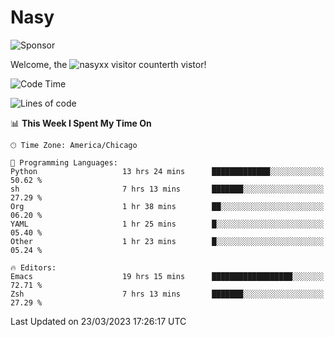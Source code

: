 # Nasy

<!--
<p align="center">
<img height="200" src="https://github-readme-stats.vercel.app/api?username=nasyxx&count_private=true&show_icons=true&theme=dracula&include_all_commits=true"/>
<img height="200" src="https://github-readme-stats.vercel.app/api/top-langs/?username=nasyxx&theme=dracula&hide=html,jupyter+notebook&count_private=true&show_icons=true"/>
</p>

  
----------------
-->

![Sponsor](https://img.shields.io/static/v1.svg?label=Sponsor&message=%E2%9D%A4&logo=GitHub&style=flat&color=pink)
 
Welcome, the ![nasyxx visitor counter](https://count.getloli.com/get/@nasyxx?theme=rule34)th vistor!
 
<!--START_SECTION:waka-->
![Code Time](http://img.shields.io/badge/Code%20Time-3%2C305%20hrs%2037%20mins-blue)

![Lines of code](https://img.shields.io/badge/From%20Hello%20World%20I%27ve%20Written-6.2%20million%20lines%20of%20code-blue)

📊 **This Week I Spent My Time On** 

```text
🕑︎ Time Zone: America/Chicago

💬 Programming Languages: 
Python                   13 hrs 24 mins      █████████████░░░░░░░░░░░░   50.62 % 
sh                       7 hrs 13 mins       ███████░░░░░░░░░░░░░░░░░░   27.29 % 
Org                      1 hr 38 mins        ██░░░░░░░░░░░░░░░░░░░░░░░   06.20 % 
YAML                     1 hr 25 mins        █░░░░░░░░░░░░░░░░░░░░░░░░   05.40 % 
Other                    1 hr 23 mins        █░░░░░░░░░░░░░░░░░░░░░░░░   05.24 % 

🔥 Editors: 
Emacs                    19 hrs 15 mins      ██████████████████░░░░░░░   72.71 % 
Zsh                      7 hrs 13 mins       ███████░░░░░░░░░░░░░░░░░░   27.29 % 
```


 Last Updated on 23/03/2023 17:26:17 UTC
<!--END_SECTION:waka-->

<!-- ![visitors](https://visitor-badge.laobi.icu/badge?page_id=nasyxx.nasyxx) -->

